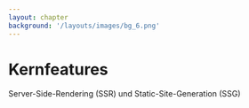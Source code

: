 ```yaml
---
layout: chapter
background: '/layouts/images/bg_6.png'
---
```


# Kernfeatures

Server-Side-Rendering (SSR) und Static-Site-Generation (SSG)

